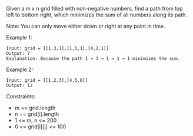 Given a m x n grid filled with non-negative numbers, find a path from top left to bottom right, which minimizes the sum of all numbers along its path.

Note: You can only move either down or right at any point in time.

Example 1:

```
Input: grid = [[1,3,1],[1,5,1],[4,2,1]]
Output: 7
Explanation: Because the path 1 → 3 → 1 → 1 → 1 minimizes the sum.
```

Example 2:

```
Input: grid = [[1,2,3],[4,5,6]]
Output: 12
```

Constraints:

- m == grid.length
- n == grid[i].length
- 1 <= m, n <= 200
- 0 <= grid[i][j] <= 100
